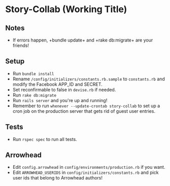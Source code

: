 Story-Collab (Working Title)
============================

Notes
-----

* If errors happen, +bundle update+ and +rake db:migrate+ are your friends!

Setup
-----
* Run `bundle install`
* Rename `/config/initializers/constants.rb.sample` to `constants.rb` and modify the Facebook APP_ID and SECRET.
* Set reconfirmable to false in `devise.rb` if needed.
* Run `rake db:migrate`
* Run `rails server` and you're up and running!
* Remember to run `whenever --update-crontab story-collab` to set up a cron job on the production server that gets rid of guest user entries.

Tests
-----
* Run `rspec spec` to run all tests.

Arrowhead
---------
* Edit `config.arrowhead` in `config/environments/production.rb` if you want.
* Edit `ARROWHEAD_USERIDS` in `config/initializers/constants.rb` and pick user ids that belong to Arrowhead authors!
